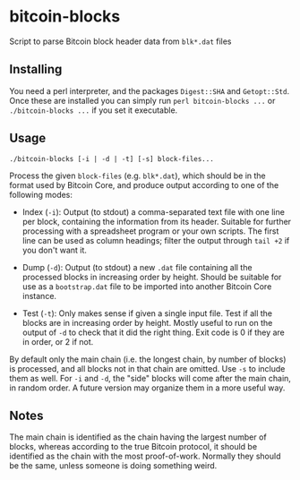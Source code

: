 # bitcoin-blocks

Script to parse Bitcoin block header data from `blk*.dat` files

## Installing

You need a perl interpreter, and the packages `Digest::SHA` and
`Getopt::Std`.  Once these are installed you can simply run `perl
bitcoin-blocks ...` or `./bitcoin-blocks ...` if you set it
executable.

## Usage

    ./bitcoin-blocks [-i | -d | -t] [-s] block-files...

Process the given `block-files` (e.g. `blk*.dat`), which should be in
the format used by Bitcoin Core, and produce output according to one
of the following modes:

- Index (`-i`): Output (to stdout) a comma-separated text file with
  one line per block, containing the information from its header.
  Suitable for further processing with a spreadsheet program or your
  own scripts.  The first line can be used as column headings; filter
  the output through `tail +2` if you don't want it.

- Dump (`-d`): Output (to stdout) a new `.dat` file containing all the
  processed blocks in increasing order by height.  Should be suitable
  for use as a `bootstrap.dat` file to be imported into another
  Bitcoin Core instance.

- Test (`-t`): Only makes sense if given a single input file.  Test if
  all the blocks are in increasing order by height.  Mostly useful to
  run on the output of `-d` to check that it did the right thing.
  Exit code is 0 if they are in order, or 2 if not.

By default only the main chain (i.e. the longest chain, by number of
blocks) is processed, and all blocks not in that chain are omitted.
Use `-s` to include them as well.  For `-i` and `-d`, the "side"
blocks will come after the main chain, in random order.  A future
version may organize them in a more useful way.

## Notes

The main chain is identified as the chain having the largest number of
blocks, whereas according to the true Bitcoin protocol, it should be
identified as the chain with the most proof-of-work.  Normally they
should be the same, unless someone is doing something weird.
